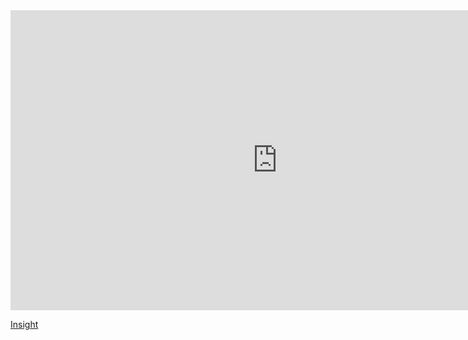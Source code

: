 

<iframe markdown='1' width="853" height="480" src="https://www.youtube.com/embed/CUIuW1hwwu8?rel=0&amp;showinfo=0" frameborder="0" allowfullscreen></iframe>

[Insight](http://bit.ly/insightse)
